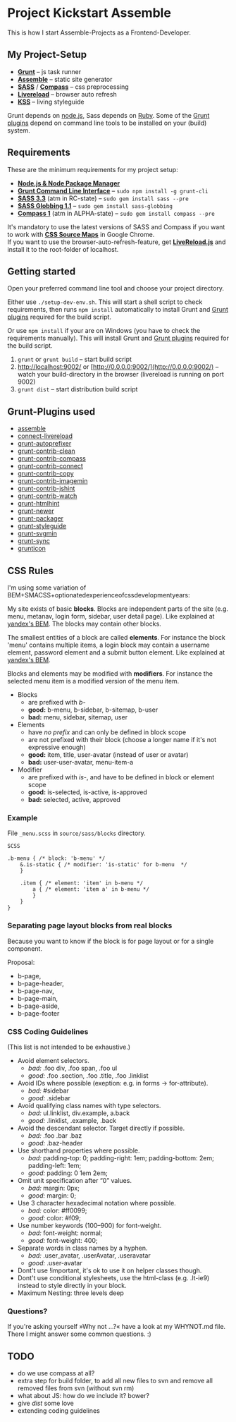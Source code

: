 # Project Kickstart Assemble

This is how I start Assemble-Projects as a Frontend-Developer.


## My Project-Setup

- [__Grunt__](http://gruntjs.com/) – js task runner
- [__Assemble__](http://assemble.io/) – static site generator
- [__SASS__](http://sass-lang.com/) / [__Compass__](http://compass-style.org/) – css preprocessing
- [__Livereload__](http://livereload.com/) – browser auto refresh
- [__KSS__](http://warpspire.com/kss/) – living styleguide

Grunt depends on [node.js](http://nodejs.org), Sass depends on [Ruby](http://www.ruby-lang.org). Some of the [Grunt plugins](#grunt-plugins-used) depend on command line tools to be installed on your (build) system.


## Requirements

These are the minimum requirements for my project setup:  
 
- [__Node.js & Node Package Manager__](http://nodejs.org)
- [__Grunt Command Line Interface__](http://gruntjs.com/getting-started) – `sudo npm install -g grunt-cli`
- [__SASS 3.3__](http://rubygems.org/gems/sass/versions/) (atm in RC-state) – `sudo gem install sass --pre`
- [__SASS Globbing 1.1__](http://rubygems.org/gems/sass-globbing/versions) – `sudo gem install sass-globbing`
- [__Compass 1__](http://rubygems.org/gems/compass/versions) (atm in ALPHA-state) – `sudo gem install compass --pre`

It's mandatory to use the latest versions of SASS and Compass if you want to work with [__CSS Source Maps__](https://developers.google.com/chrome-developer-tools/docs/css-preprocessors) in Google Chrome.  
If you want to use the browser-auto-refresh-feature, get [__LiveReload.js__](https://github.com/livereload/livereload-js) and install it to the root-folder of localhost.


## Getting started

Open your preferred command line tool and choose your project directory.  

Either use `./setup-dev-env.sh`. This will start a shell script to check requirements, then runs `npm install` automatically to install Grunt and [Grunt plugins](#grunt-plugins-used) required for the build script.  

Or use `npm install` if your are on Windows (you have to check the requirements manually). This will install Grunt and [Grunt plugins](#grunt-plugins-used) required for the build script.

1. `grunt` or `grunt build` – start build script
2. [http://localhost:9002/](http://localhost:9002/) or [http://0.0.0.0:9002/](http://0.0.0.0:9002/) – watch your build-directory in the browser (livereload is running on port 9002)
3. `grunt dist` – start distribution build script


## Grunt-Plugins used

- [assemble](https://github.com/assemble/assemble)
- [connect-livereload](https://github.com/intesso/connect-livereload)
- [grunt-autoprefixer](https://github.com/nDmitry/grunt-autoprefixer)
- [grunt-contrib-clean](https://github.com/gruntjs/grunt-contrib-clean)
- [grunt-contrib-compass](https://github.com/gruntjs/grunt-contrib-compass)
- [grunt-contrib-connect](https://github.com/gruntjs/grunt-contrib-connect)
- [grunt-contrib-copy](https://github.com/gruntjs/grunt-contrib-copy)
- [grunt-contrib-imagemin](https://github.com/gruntjs/grunt-contrib-imagemin)
- [grunt-contrib-jshint](https://github.com/gruntjs/grunt-contrib-jshint)
- [grunt-contrib-watch](https://github.com/gruntjs/grunt-contrib-watch)
- [grunt-htmlhint](https://github.com/yaniswang/grunt-htmlhint)
- [grunt-newer](https://github.com/tschaub/grunt-newer)
- [grunt-packager](https://github.com/bobbor/grunt-packager)
- [grunt-styleguide](https://github.com/indieisaconcept/grunt-styleguide)
- [grunt-svgmin](https://github.com/sindresorhus/grunt-svgmin)
- [grunt-sync](https://github.com/tomusdrw/grunt-sync)
- [grunticon](https://github.com/filamentgroup/grunticon)


## CSS Rules

I'm using some variation of BEM+SMACSS+optionatedexperienceofcssdevelopmentyears:

My site exists of basic **blocks**. Blocks are independent parts of the site (e.g. menu, metanav, login form, sidebar, user detail page). Like explained at [yandex's BEM](http://img-fotki.yandex.ru/get/5008/221798411.0/0_babce_7deef28f_XXL.png).
The blocks may contain other blocks.

The smallest entities of a block are called **elements**. For instance the block 'menu' contains multiple items, a login block may contain a username element, password element and a submit button element. Like explained at [yandex's BEM](http://img-fotki.yandex.ru/get/6726/221798411.0/0_babd1_f14000fa_XL.png).

Blocks and elements may be modified with **modifiers**. For instance the selected menu item is a modified version of the menu item.

- Blocks
  - are prefixed with _b-_
  - __good:__ b-menu, b-sidebar, b-sitemap, b-user
  - __bad:__ menu, sidebar, sitemap, user
- Elements
  - have _no prefix_ and can only be defined in block scope
  - are not prefixed with their block (choose a longer name if it's not expressive enough)
  - __good:__ item, title, user-avatar (instead of user or avatar)
  - __bad:__ user-user-avatar, menu-item-a
- Modifier
  - are prefixed with _is-_, and have to be defined in block or element scope
  - __good:__ is-selected, is-active, is-approved
  - __bad:__ selected, active, approved


### Example

File `_menu.scss` in `source/sass/blocks` directory.

```
SCSS

.b-menu { /* block: 'b-menu' */
    &.is-static { /* modifier: 'is-static' for b-menu  */
    }
    
    .item { /* element: 'item' in b-menu */
        a { /* element: 'item a' in b-menu */
        }
    }
}
```


### Separating page layout blocks from real blocks

Because you want to know if the block is for page layout or for a single component.

Proposal:

* b-page,
* b-page-header,
* b-page-nav,
* b-page-main,
* b-page-aside,
* b-page-footer


### CSS Coding Guidelines

(This list is not intended to be exhaustive.)

- Avoid element selectors.
  - _bad:_ .foo div, .foo span, .foo ul
  - _good:_ .foo .section, .foo .title, .foo .linklist
- Avoid IDs where possible (exeption: e.g. in forms -> for-attribute).
  - _bad:_ #sidebar
  - _good:_ .sidebar
- Avoid qualifying class names with type selectors.
  - _bad:_ ul.linklist, div.example, a.back 
  - _good:_ .linklist, .example, .back
- Avoid the descendant selector. Target directly if possible.
  - _bad:_ .foo .bar .baz
  - _good:_ .baz-header
- Use shorthand properties where possible.
  - _bad:_ padding-top: 0; padding-right: 1em; padding-bottom: 2em; padding-left: 1em;
  - _good:_ padding: 0 1em 2em;
- Omit unit specification after “0” values.
  - _bad:_ margin: 0px;
  - _good:_ margin: 0;
- Use 3 character hexadecimal notation where possible.
  - _bad:_ color: #ff0099;
  - _good:_ color: #f09;
- Use number keywords (100–900) for font-weight.
  - _bad:_ font-weight: normal;
  - _good:_ font-weight: 400;
- Separate words in class names by a hyphen.
  - _bad:_ .user_avatar, .userAvatar, .useravatar
  - _good:_ .user-avatar
- Dont't use !important, it's ok to use it on helper classes though.
- Dont't use conditional stylesheets, use the html-class (e.g. .lt-ie9) instead to style directly in your block.
- Maximum Nesting: three levels deep
  

### Questions?

If you're asking yourself »Why not …?« have a look at my WHYNOT.md file. There I might answer some common questions. :)


## TODO

- do we use compass at all?
- extra step for build folder, to add all new files to svn and remove all removed files from svn (without svn rm)
- what about JS: how do we include it? bower?
- give _dist_ some love
- extending coding guidelines
